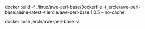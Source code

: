 docker build -f ./linux/awe-perl-base/Dockerfile -t jercle/awe-perl-base:alpine-latest -t jercle/awe-perl-base:1.0.5 --no-cache .

docker push jercle/awe-perl-base -a
